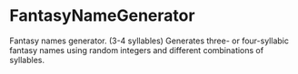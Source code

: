 # FantasyNameGenerator
Fantasy names generator. (3-4 syllables)
Generates three- or four-syllabic fantasy names using random integers and different combinations of syllables.
